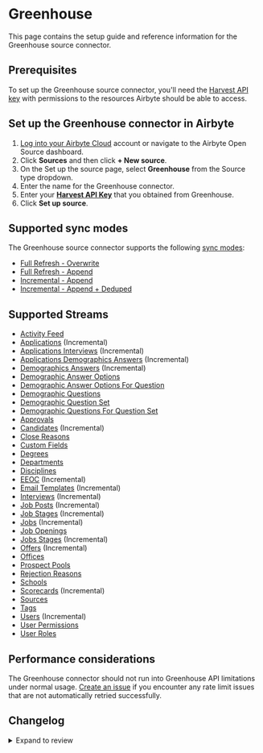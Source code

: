 # Greenhouse

This page contains the setup guide and reference information for the Greenhouse source connector.

## Prerequisites

To set up the Greenhouse source connector, you'll need the [Harvest API key](https://developers.greenhouse.io/harvest.html#authentication) with permissions to the resources Airbyte should be able to access.

## Set up the Greenhouse connector in Airbyte

1. [Log into your Airbyte Cloud](https://cloud.airbyte.com/workspaces) account or navigate to the Airbyte Open Source dashboard.
2. Click **Sources** and then click **+ New source**.
3. On the Set up the source page, select **Greenhouse** from the Source type dropdown.
4. Enter the name for the Greenhouse connector.
5. Enter your [**Harvest API Key**](https://developers.greenhouse.io/harvest.html#authentication) that you obtained from Greenhouse.
6. Click **Set up source**.

## Supported sync modes

The Greenhouse source connector supports the following [sync modes](https://docs.airbyte.com/cloud/core-concepts#connection-sync-modes):

- [Full Refresh - Overwrite](https://docs.airbyte.com/understanding-airbyte/connections/full-refresh-overwrite/)
- [Full Refresh - Append](https://docs.airbyte.com/understanding-airbyte/connections/full-refresh-append)
- [Incremental - Append](https://docs.airbyte.com/understanding-airbyte/connections/incremental-append)
- [Incremental - Append + Deduped](https://docs.airbyte.com/understanding-airbyte/connections/incremental-append-deduped)

## Supported Streams

- [Activity Feed](https://developers.greenhouse.io/harvest.html#get-retrieve-activity-feed)
- [Applications](https://developers.greenhouse.io/harvest.html#get-list-applications) \(Incremental\)
- [Applications Interviews](https://developers.greenhouse.io/harvest.html#get-list-scheduled-interviews-for-application) \(Incremental\)
- [Applications Demographics Answers](https://developers.greenhouse.io/harvest.html#get-list-demographic-answers-for-application) \(Incremental\)
- [Demographics Answers](https://developers.greenhouse.io/harvest.html#get-list-demographic-answers) \(Incremental\)
- [Demographic Answer Options](https://developers.greenhouse.io/harvest.html#get-list-demographic-answer-options)
- [Demographic Answer Options For Question](https://developers.greenhouse.io/harvest.html#get-list-demographic-answer-options-for-demographic-question)
- [Demographic Questions](https://developers.greenhouse.io/harvest.html#get-list-demographic-questions)
- [Demographic Question Set](https://developers.greenhouse.io/harvest.html#get-list-demographic-question-sets)
- [Demographic Questions For Question Set](https://developers.greenhouse.io/harvest.html#get-list-demographic-questions-for-demographic-question-set)
- [Approvals](https://developers.greenhouse.io/harvest.html#get-list-approvals-for-job)
- [Candidates](https://developers.greenhouse.io/harvest.html#get-list-candidates) \(Incremental\)
- [Close Reasons](https://developers.greenhouse.io/harvest.html#get-list-close-reasons)
- [Custom Fields](https://developers.greenhouse.io/harvest.html#get-list-custom-fields)
- [Degrees](https://developers.greenhouse.io/harvest.html#get-list-degrees)
- [Departments](https://developers.greenhouse.io/harvest.html#get-list-departments)
- [Disciplines](https://developers.greenhouse.io/harvest.html#get-list-approvals-for-job)
- [EEOC](https://developers.greenhouse.io/harvest.html#get-list-eeoc) \(Incremental\)
- [Email Templates](https://developers.greenhouse.io/harvest.html#get-list-email-templates) \(Incremental\)
- [Interviews](https://developers.greenhouse.io/harvest.html#get-list-scheduled-interviews) \(Incremental\)
- [Job Posts](https://developers.greenhouse.io/harvest.html#get-list-job-posts) \(Incremental\)
- [Job Stages](https://developers.greenhouse.io/harvest.html#get-list-job-stages) \(Incremental\)
- [Jobs](https://developers.greenhouse.io/harvest.html#get-list-jobs) \(Incremental\)
- [Job Openings](https://developers.greenhouse.io/harvest.html#get-list-job-openings)
- [Jobs Stages](https://developers.greenhouse.io/harvest.html#get-list-job-stages-for-job) \(Incremental\)
- [Offers](https://developers.greenhouse.io/harvest.html#get-list-offers) \(Incremental\)
- [Offices](https://developers.greenhouse.io/harvest.html#get-list-offices)
- [Prospect Pools](https://developers.greenhouse.io/harvest.html#get-list-prospect-pools)
- [Rejection Reasons](https://developers.greenhouse.io/harvest.html#get-list-rejection-reasons)
- [Schools](https://developers.greenhouse.io/harvest.html#get-list-schools)
- [Scorecards](https://developers.greenhouse.io/harvest.html#get-list-scorecards) \(Incremental\)
- [Sources](https://developers.greenhouse.io/harvest.html#get-list-sources)
- [Tags](https://developers.greenhouse.io/harvest.html#get-list-candidate-tags)
- [Users](https://developers.greenhouse.io/harvest.html#get-list-users) \(Incremental\)
- [User Permissions](https://developers.greenhouse.io/harvest.html#get-list-job-permissions)
- [User Roles](https://developers.greenhouse.io/harvest.html#the-user-role-object)

## Performance considerations

The Greenhouse connector should not run into Greenhouse API limitations under normal usage. [Create an issue](https://github.com/airbytehq/airbyte/issues) if you encounter any rate limit issues that are not automatically retried successfully.

## Changelog

<details>
  <summary>Expand to review</summary>

| Version    | Date       | Pull Request                                             | Subject                                                                                                                                                                |
|:-----------|:-----------|:---------------------------------------------------------|:-----------------------------------------------------------------------------------------------------------------------------------------------------------------------|
| 0.6.2 | 2025-05-10 | [56664](https://github.com/airbytehq/airbyte/pull/56664) | Update dependencies |
| 0.6.1 | 2025-03-22 | [53800](https://github.com/airbytehq/airbyte/pull/53800) | Update dependencies |
| 0.6.0 | 2025-03-14 | [55774](https://github.com/airbytehq/airbyte/pull/55774) | Promoting release candidate 0.6.0-rc.1 to a main version. |
| 0.6.0-rc.1 | 2025-03-14 | [54702](https://github.com/airbytehq/airbyte/pull/54702) | Update to latest airbyte-cdk, remove custom cursors.                                                                                                                   |
| 0.5.32     | 2025-02-01 | [52724](https://github.com/airbytehq/airbyte/pull/52724) | Update dependencies                                                                                                                                                    |
| 0.5.31     | 2025-01-25 | [51842](https://github.com/airbytehq/airbyte/pull/51842) | Update dependencies                                                                                                                                                    |
| 0.5.30     | 2025-01-11 | [51214](https://github.com/airbytehq/airbyte/pull/51214) | Update dependencies                                                                                                                                                    |
| 0.5.29     | 2024-12-28 | [50632](https://github.com/airbytehq/airbyte/pull/50632) | Update dependencies                                                                                                                                                    |
| 0.5.28     | 2024-12-21 | [50109](https://github.com/airbytehq/airbyte/pull/50109) | Update dependencies                                                                                                                                                    |
| 0.5.27     | 2024-12-14 | [49248](https://github.com/airbytehq/airbyte/pull/49248) | Starting with this version, the Docker image is now rootless. Please note that this and future versions will not be compatible with Airbyte versions earlier than 0.64 |
| 0.5.26     | 2024-12-12 | [48996](https://github.com/airbytehq/airbyte/pull/48996) | Update dependencies                                                                                                                                                    |
| 0.5.25     | 2024-10-29 | [47110](https://github.com/airbytehq/airbyte/pull/47110) | Update dependencies                                                                                                                                                    |
| 0.5.24     | 2024-10-23 | [47306](https://github.com/airbytehq/airbyte/pull/47306) | Add 'job_post_id' to applications stream scehma                                                                                                                        |
| 0.5.23     | 2024-10-12 | [46828](https://github.com/airbytehq/airbyte/pull/46828) | Update dependencies                                                                                                                                                    |
| 0.5.22     | 2024-10-05 | [46506](https://github.com/airbytehq/airbyte/pull/46506) | Update dependencies                                                                                                                                                    |
| 0.5.21     | 2024-09-28 | [46159](https://github.com/airbytehq/airbyte/pull/46159) | Update dependencies                                                                                                                                                    |
| 0.5.20     | 2024-09-21 | [45834](https://github.com/airbytehq/airbyte/pull/45834) | Update dependencies                                                                                                                                                    |
| 0.5.19     | 2024-09-17 | [45625](https://github.com/airbytehq/airbyte/pull/45625) | Change check stream                                                                                                                                                    |
| 0.5.18     | 2024-09-14 | [45476](https://github.com/airbytehq/airbyte/pull/45476) | Update dependencies                                                                                                                                                    |
| 0.5.17     | 2024-09-07 | [45229](https://github.com/airbytehq/airbyte/pull/45229) | Update dependencies                                                                                                                                                    |
| 0.5.16     | 2024-08-31 | [44755](https://github.com/airbytehq/airbyte/pull/44755) | Update dependencies                                                                                                                                                    |
| 0.5.15     | 2024-08-17 | [44246](https://github.com/airbytehq/airbyte/pull/44246) | Update dependencies                                                                                                                                                    |
| 0.5.14     | 2024-08-10 | [43595](https://github.com/airbytehq/airbyte/pull/43595) | Update dependencies                                                                                                                                                    |
| 0.5.13     | 2024-08-03 | [43160](https://github.com/airbytehq/airbyte/pull/43160) | Update dependencies                                                                                                                                                    |
| 0.5.12     | 2024-07-27 | [42816](https://github.com/airbytehq/airbyte/pull/42816) | Update dependencies                                                                                                                                                    |
| 0.5.11     | 2024-07-20 | [42240](https://github.com/airbytehq/airbyte/pull/42240) | Update dependencies                                                                                                                                                    |
| 0.5.10     | 2024-07-13 | [41787](https://github.com/airbytehq/airbyte/pull/41787) | Update dependencies                                                                                                                                                    |
| 0.5.9      | 2024-07-10 | [41215](https://github.com/airbytehq/airbyte/pull/41215) | Update dependencies                                                                                                                                                    |
| 0.5.8      | 2024-07-10 | [39601](https://github.com/airbytehq/airbyte/pull/39601) | Move spec to manifest, fix readme                                                                                                                                      |
| 0.5.7      | 2024-07-06 | [40882](https://github.com/airbytehq/airbyte/pull/40882) | Update dependencies                                                                                                                                                    |
| 0.5.6      | 2024-06-25 | [40451](https://github.com/airbytehq/airbyte/pull/40451) | Update dependencies                                                                                                                                                    |
| 0.5.5      | 2024-06-22 | [39968](https://github.com/airbytehq/airbyte/pull/39968) | Update dependencies                                                                                                                                                    |
| 0.5.4      | 2024-06-06 | [39247](https://github.com/airbytehq/airbyte/pull/39247) | [autopull] Upgrade base image to v1.2.2                                                                                                                                |
| 0.5.3      | 2024-04-19 | [36640](https://github.com/airbytehq/airbyte/pull/36640) | Updating to 0.80.0 CDK                                                                                                                                                 |
| 0.5.2      | 2024-04-12 | [36640](https://github.com/airbytehq/airbyte/pull/36640) | schema descriptions                                                                                                                                                    |
| 0.5.1      | 2024-03-12 | [35988](https://github.com/airbytehq/airbyte/pull/35988) | Unpin CDK version                                                                                                                                                      |
| 0.5.0      | 2024-02-20 | [35465](https://github.com/airbytehq/airbyte/pull/35465) | Per-error reporting and continue sync on stream failures                                                                                                               |
| 0.4.5      | 2024-02-09 | [35077](https://github.com/airbytehq/airbyte/pull/35077) | Manage dependencies with Poetry.                                                                                                                                       |
| 0.4.4      | 2023-11-29 | [32397](https://github.com/airbytehq/airbyte/pull/32397) | Increase test coverage and migrate to base image                                                                                                                       |
| 0.4.3      | 2023-09-20 | [30648](https://github.com/airbytehq/airbyte/pull/30648) | Update candidates.json                                                                                                                                                 |
| 0.4.2      | 2023-08-02 | [28969](https://github.com/airbytehq/airbyte/pull/28969) | Update CDK version                                                                                                                                                     |
| 0.4.1      | 2023-06-28 | [27773](https://github.com/airbytehq/airbyte/pull/27773) | Update following state breaking changes                                                                                                                                |
| 0.4.0      | 2023-04-26 | [25332](https://github.com/airbytehq/airbyte/pull/25332) | Add new streams: `ActivityFeed`, `Approvals`, `Disciplines`, `Eeoc`, `EmailTemplates`, `Offices`, `ProspectPools`, `Schools`, `Tags`, `UserPermissions`, `UserRoles`   |
| 0.3.1      | 2023-03-06 | [23231](https://github.com/airbytehq/airbyte/pull/23231) | Publish using low-code CDK Beta version                                                                                                                                |
| 0.3.0      | 2022-10-19 | [18154](https://github.com/airbytehq/airbyte/pull/18154) | Extend `Users` stream schema                                                                                                                                           |
| 0.2.11     | 2022-09-27 | [17239](https://github.com/airbytehq/airbyte/pull/17239) | Always install the latest version of Airbyte CDK                                                                                                                       |
| 0.2.10     | 2022-09-05 | [16338](https://github.com/airbytehq/airbyte/pull/16338) | Implement incremental syncs & fix SATs                                                                                                                                 |
| 0.2.9      | 2022-08-22 | [15800](https://github.com/airbytehq/airbyte/pull/15800) | Bugfix to allow reading sentry.yaml and schemas at runtime                                                                                                             |
| 0.2.8      | 2022-08-10 | [15344](https://github.com/airbytehq/airbyte/pull/15344) | Migrate connector to config-based framework                                                                                                                            |
| 0.2.7      | 2022-04-15 | [11941](https://github.com/airbytehq/airbyte/pull/11941) | Correct Schema data type for Applications, Candidates, Scorecards and Users                                                                                            |
| 0.2.6      | 2021-11-08 | [7607](https://github.com/airbytehq/airbyte/pull/7607)   | Implement demographics streams support. Update SAT for demographics streams                                                                                            |
| 0.2.5      | 2021-09-22 | [6377](https://github.com/airbytehq/airbyte/pull/6377)   | Refactor the connector to use CDK. Implement additional stream support                                                                                                 |
| 0.2.4      | 2021-09-15 | [6238](https://github.com/airbytehq/airbyte/pull/6238)   | Add identification of accessible streams for API keys with limited permissions                                                                                         |

</details>
